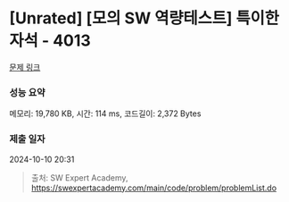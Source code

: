 # [Unrated] [모의 SW 역량테스트] 특이한 자석 - 4013 

[문제 링크](https://swexpertacademy.com/main/code/problem/problemDetail.do?contestProbId=AWIeV9sKkcoDFAVH) 

### 성능 요약

메모리: 19,780 KB, 시간: 114 ms, 코드길이: 2,372 Bytes

### 제출 일자

2024-10-10 20:31



> 출처: SW Expert Academy, https://swexpertacademy.com/main/code/problem/problemList.do